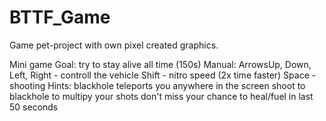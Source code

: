 # BTTF_Game
Game pet-project with own pixel created graphics.

Mini game 
  Goal: try to stay alive all time (150s)
Manual: 
  ArrowsUp, Down, Left, Right - controll the vehicle
  Shift - nitro speed (2x time faster)
  Space - shooting 
Hints: 
  blackhole teleports you anywhere in the screen 
  shoot to blackhole to multipy your shots
  don't miss your chance to heal/fuel in last 50 seconds
